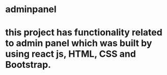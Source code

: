 # adminpanel
# this project has functionality related to admin panel which was built by using react js, HTML, CSS and Bootstrap.